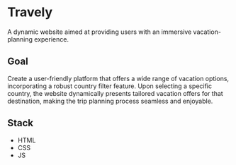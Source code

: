 # Travely

A dynamic website aimed at providing users with an immersive vacation-planning experience. 

## Goal
Create a user-friendly platform that offers a wide range of vacation options, incorporating a robust country filter feature. Upon selecting a specific country, the website dynamically presents tailored vacation offers for that destination, making the trip planning process seamless and enjoyable.

## Stack
* HTML
* CSS
* JS
